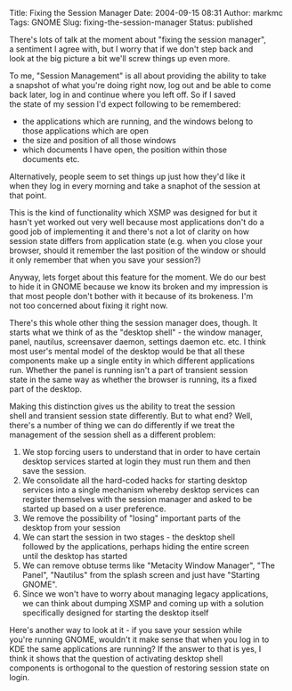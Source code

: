Title: Fixing the Session Manager
Date: 2004-09-15 08:31
Author: markmc
Tags: GNOME
Slug: fixing-the-session-manager
Status: published

There's lots of talk at the moment about "fixing the session manager",  
a sentiment I agree with, but I worry that if we don't step back and  
look at the big picture a bit we'll screw things up even more.

To me, "Session Management" is all about providing the ability to take  
a snapshot of what you're doing right now, log out and be able to come  
back later, log in and continue where you left off. So if I saved  
the state of my session I'd expect following to be remembered:

-   the applications which are running, and the windows belong to  
   those applications which are open
-   the size and position of all those windows
-   which documents I have open, the position within those  
   documents etc.

Alternatively, people seem to set things up just how they'd like it  
when they log in every morning and take a snaphot of the session at  
that point.

This is the kind of functionality which XSMP was designed for but it  
hasn't yet worked out very well because most applications don't do a  
good job of implementing it and there's not a lot of clarity on how  
session state differs from application state (e.g. when you close your  
browser, should it remember the last position of the window or should  
it only remember that when you save your session?)

Anyway, lets forget about this feature for the moment. We do our best  
to hide it in GNOME because we know its broken and my impression is  
that most people don't bother with it because of its brokeness. I'm  
not too concerned about fixing it right now.

There's this whole other thing the session manager does, though. It  
starts what we think of as the "desktop shell" - the window manager,  
panel, nautilus, screensaver daemon, settings daemon etc. etc. I think  
most user's mental model of the desktop would be that all these  
components make up a single entity in which different applications  
run. Whether the panel is running isn't a part of transient session  
state in the same way as whether the browser is running, its a fixed  
part of the desktop.

Making this distinction gives us the ability to treat the session  
shell and transient session state differently. But to what end? Well,  
there's a number of thing we can do differently if we treat the  
management of the session shell as a different problem:

1.  We stop forcing users to understand that in order to have certain  
   desktop services started at login they must run them and then  
   save the session.
2.  We consolidate all the hard-coded hacks for starting desktop  
   services into a single mechanism whereby desktop services can  
   register themselves with the session manager and asked to be  
   started up based on a user preference.
3.  We remove the possibility of "losing" important parts of the  
   desktop from your session
4.  We can start the session in two stages - the desktop shell  
   followed by the applications, perhaps hiding the entire screen  
   until the desktop has started
5.  We can remove obtuse terms like "Metacity Window Manager", "The  
   Panel", "Nautilus" from the splash screen and just have "Starting  
   GNOME".
6.  Since we won't have to worry about managing legacy applications,  
   we can think about dumping XSMP and coming up with a solution  
   specifically designed for starting the desktop itself

Here's another way to look at it - if you save your session while  
you're running GNOME, wouldn't it make sense that when you log in to  
KDE the same applications are running? If the answer to that is yes, I  
think it shows that the question of activating desktop shell  
components is orthogonal to the question of restoring session state on  
login.
